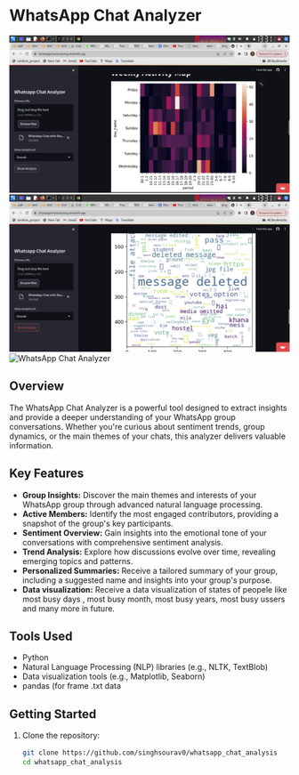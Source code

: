 # WhatsApp Chat Analyzer

![WhatsApp Chat Analyzer](<https://github.com/singhsourav0/whatsapp_chat_analysis/blob/main/images/Screenshot_2023-12-27_13_31_25.png>)
![WhatsApp Chat Analyzer](<https://github.com/singhsourav0/whatsapp_chat_analysis/blob/main/images/1.png>)
![WhatsApp Chat Analyzer](<https://miro.medium.com/v2/resize:fit:1400/format:webp/1*cJgYd0SQvS6Byfcm5DU-aA.png>)

## Overview

The WhatsApp Chat Analyzer is a powerful tool designed to extract insights and provide a deeper understanding of your WhatsApp group conversations. Whether you're curious about sentiment trends, group dynamics, or the main themes of your chats, this analyzer delivers valuable information.

## Key Features

- **Group Insights:** Discover the main themes and interests of your WhatsApp group through advanced natural language processing.
- **Active Members:** Identify the most engaged contributors, providing a snapshot of the group's key participants.
- **Sentiment Overview:** Gain insights into the emotional tone of your conversations with comprehensive sentiment analysis.
- **Trend Analysis:** Explore how discussions evolve over time, revealing emerging topics and patterns.
- **Personalized Summaries:** Receive a tailored summary of your group, including a suggested name and insights into your group's purpose.
- **Data visualization:** Receive a data visualization of states of peopele like most busy days , most busy month, most busy years, most busy ussers and many more in future.

## Tools Used

- Python
- Natural Language Processing (NLP) libraries (e.g., NLTK, TextBlob)
- Data visualization tools (e.g., Matplotlib, Seaborn)
- pandas (for frame .txt data

## Getting Started

1. Clone the repository:

   ```bash
   git clone https://github.com/singhsourav0/whatsapp_chat_analysis
   cd whatsapp_chat_analysis
